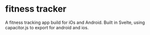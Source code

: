 # fitness tracker

A fitness tracking app build for iOs and Android. Built in Svelte, using capacitor.js to export for android and ios.
